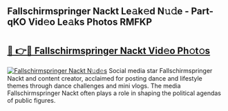 ## Fallschirmspringer Nackt Le𝚊k𝚎d N𝚞𝚍e - Part-qKO Vid𝚎o Le𝚊ks Photos RMFKP

# <h2><a href="http://fb4vzi.evod.top/?m=Fallschirmspringer+Nackt">🔗 👉🔴 Fallschirmspringer Nackt Vid𝚎o Ph𝚘t𝚘s</a></h2>

[![Fallschirmspringer Nackt N𝚞d𝚎s](https://i.imgur.com/8V9OHl7.gif)](http://fb4vzi.evod.top/?m=Fallschirmspringer+Nackt)
Social media star Fallschirmspringer Nackt and content creator, acclaimed for posting dance and lifestyle themes through dance challenges and mini vlogs. The media Fallschirmspringer Nackt often plays a role in shaping the political agendas of public figures. 
